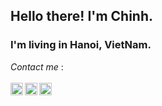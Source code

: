 ## Hello there! I'm Chinh. 
### I'm living in Hanoi, VietNam.


*Contact me* :
<br/>
<br/>
[<img align="left" src = "https://user-images.githubusercontent.com/86866053/145812461-55475f3c-7541-409f-9df9-fc41629615a8.png" width= "20px" height = "20px" />](https://www.instagram.com/tienchinh2211/)
[<img align="left" src = "https://user-images.githubusercontent.com/86866053/145813936-2d28169a-9dbd-426e-a48d-51c714a397a7.png" width= "20px" height = "20px" />](https://github.com/chinhnt2211)
[<img align="left" src = "https://user-images.githubusercontent.com/86866053/145815715-0271faba-5b4d-4338-8d8f-7ad3715eaf07.png" width= "20px" height = "20px" />](mailto:chinh.nt2211@gmail.com)





